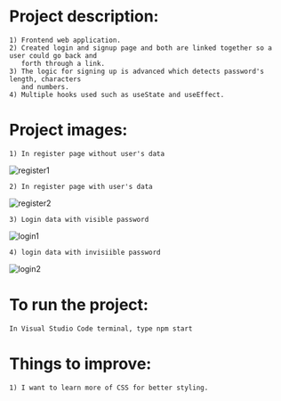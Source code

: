#   Project description:
    1) Frontend web application.
    2) Created login and signup page and both are linked together so a user could go back and 
       forth through a link. 
    3) The logic for signing up is advanced which detects password's length, characters
       and numbers.
    4) Multiple hooks used such as useState and useEffect.

#   Project images:
    1) In register page without user's data
![register1](https://github.com/kevinandris/AnimatedLoginForm/assets/102328858/d2e64b3b-1388-43cb-8ee4-37db116634a1)

    2) In register page with user's data
![register2](https://github.com/kevinandris/AnimatedLoginForm/assets/102328858/ec12e2b2-a257-4573-9113-33c7da267ef1)

    3) Login data with visible password
![login1](https://github.com/kevinandris/AnimatedLoginForm/assets/102328858/1db22860-0e97-4168-b994-9cadca431e8a)

    4) login data with invisiible password
![login2](https://github.com/kevinandris/AnimatedLoginForm/assets/102328858/83b09edc-fabe-445d-b7b9-b86b295c634d)

#   To run the project:
    In Visual Studio Code terminal, type npm start

#   Things to improve:
    1) I want to learn more of CSS for better styling.
